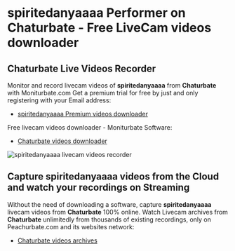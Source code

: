 # spiritedanyaaaa Performer on Chaturbate - Free LiveCam videos downloader

## Chaturbate Live Videos Recorder

Monitor and record livecam videos of **spiritedanyaaaa** from **Chaturbate** with Moniturbate.com
Get a premium trial for free by just and only registering with your Email address:
* [spiritedanyaaaa Premium videos downloader](https://moniturbate.com/request-demo-licence-key.html)

Free livecam videos downloader - Moniturbate Software:
* [Chaturbate videos downloader](https://moniturbate.com/moniturbate-download-software.html)

![spiritedanyaaaa livecam videos recorder](https://peachurnet.com/templates/moniturbate-software.png)


## Capture spiritedanyaaaa videos from the Cloud and watch your recordings on Streaming

Without the need of downloading a software, capture **spiritedanyaaaa** livecam videos from **Chaturbate** 100% online.
Watch Livecam archives from **Chaturbate** unlimitedly from thousands of existing recordings, only on Peachurbate.com and its websites network:
* [Chaturbate videos archives](https://peachurnet.com/)